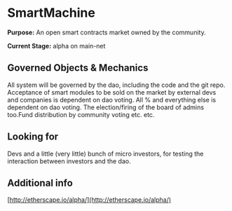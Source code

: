# SmartMachine

**Purpose:** An open smart contracts market owned by the community.

**Current Stage:** alpha on main-net

## Governed Objects & Mechanics <a id="governed-objects-and-mechanics"></a>

All system will be governed by the dao, including the code and the git repo. Acceptance of smart modules to be sold on the market by external devs and companies is dependent on dao voting. All % and everything else is dependent on dao voting. The election/firing of the board of admins too.Fund distribution by community voting etc. etc.

## Looking for <a id="looking-for"></a>

Devs and a little \(very little\) bunch of micro investors, for testing the interaction between investors and the dao.

## Additional info <a id="additional-info"></a>

​[http://etherscape.io/alpha/](http://etherscape.io/alpha/)

​

